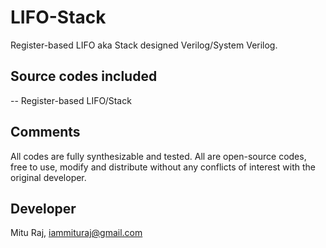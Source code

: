 # LIFO-Stack
Register-based LIFO aka Stack designed Verilog/System Verilog.

Source codes included
---------------------
-- Register-based LIFO/Stack

Comments
--------
All codes are fully synthesizable and tested. All are open-source codes, free to use, modify and distribute without any conflicts of interest with the original developer.

Developer
---------
Mitu Raj, iammituraj@gmail.com
